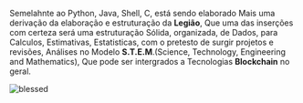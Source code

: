Semelahnte ao Python, Java, Shell, C, está sendo elaborado
Mais uma derivação da elaboração e estruturação da **Legião**,
Que uma das inserções com certeza será uma estruturação 
Sólida, organizada, de Dados, para Calculos, Estimativas,
Estatisticas, com o pretesto de surgir projetos e revisões,
Análises no Modelo **S.T.E.M**.(Science, Technology, Engineering and Mathematics),
Que pode ser intergrados a Tecnologias **Blockchain** no geral.

![blessed](https://github.com/Nicolau-369/Jupyter/assets/160781135/20ce8084-46a7-4898-a194-7fe2506da9be)
